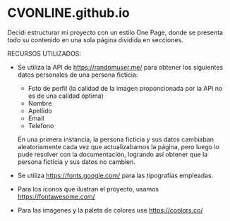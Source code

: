 # CVONLINE.github.io
Decidi estructurar mi proyecto con un estilo One Page, donde se presenta todo su contenido en una sola página dividida en secciones.

RECURSOS UTILIZADOS:

- Se utiliza la API de https://randomuser.me/ para obtener los siguientes datos personales de una persona ficticia:
	- Foto de perfil (la calidad de la imagen proponcionada por la API no es de una calidad óptima)
	- Nombre
	- Apellido
	- Email
	- Telefono

	En una primera instancia, la persona ficticia y sus datos cambiaban aleatoriamente cada vez que actualizabamos la página, pero luego lo pude resolver con la 		documentación, logrando así obtener que la persona ficticia y sus datos no cambien.
	
- Se utiliza https://fonts.google.com/ para las tipografías empleadas.
- Para los iconos que ilustran el proyecto, usamos https://fontawesome.com/
- Para las imagenes y la paleta de colores use https://coolors.co/
